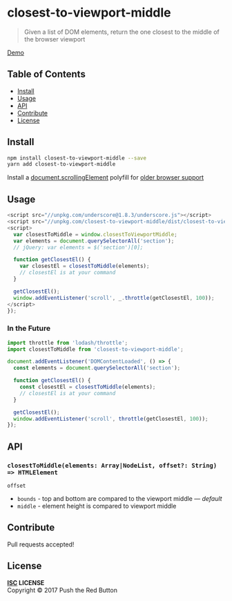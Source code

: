 closest-to-viewport-middle
==========================

> Given a list of DOM elements, return the one closest to the middle of the browser viewport

[Demo](https://pushred.github.io/closest-to-viewport-middle/demo.html)

Table of Contents
-----------------

- [Install](#install)
- [Usage](#usage)
- [API](#api)
- [Contribute](#contribute)
- [License](#license)

Install
-------

```sh
npm install closest-to-viewport-middle --save
yarn add closest-to-viewport-middle
```

Install a [document.scrollingElement][] polyfill for [older browser support][support]

Usage
-----

```javascript
<script src="//unpkg.com/underscore@1.8.3/underscore.js"></script>
<script src="//unpkg.com/closest-to-viewport-middle/dist/closest-to-viewport-middle.js"></script>
<script>
  var closestToMiddle = window.closestToViewportMiddle;
  var elements = document.querySelectorAll('section');
  // jQuery: var elements = $('section')[0];

  function getClosestEl() {
    var closestEl = closestToMiddle(elements);
    // closestEl is at your command
  }

  getClosestEl();
  window.addEventListener('scroll', _.throttle(getClosestEl, 100));
</script>
});
```

### In the Future

```javascript
import throttle from 'lodash/throttle';
import closestToMiddle from 'closest-to-viewport-middle';

document.addEventListener('DOMContentLoaded', () => {
  const elements = document.querySelectorAll('section');

  function getClosestEl() {
    const closestEl = closestToMiddle(elements);
    // closestEl is at your command
  }

  getClosestEl();
  window.addEventListener('scroll', throttle(getClosestEl, 100));
});
```

API
---

### `closestToMiddle(elements: Array|NodeList, offset?: String) => HTMLElement`

`offset`

- `bounds` - top and bottom are compared to the viewport middle — *default*
- `middle` - element height is compared to viewport middle

Contribute
----------

Pull requests accepted!

License
-------

**[ISC](./LICENSE) LICENSE**  
Copyright &copy; 2017 Push the Red Button


[document.scrollingElement]: https://github.com/mathiasbynens/document.scrollingElement
[support]: https://developer.mozilla.org/en-US/docs/Web/API/Document/scrollingElement#Browser_compatibility
